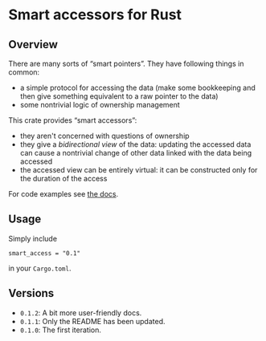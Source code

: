 # Smart accessors for Rust

## Overview

There are many sorts of &#8220;smart pointers&#8221;. They have following things in common:

* a simple protocol for accessing the data (make some bookkeeping and then give something equivalent to a raw pointer to the data)
* some nontrivial logic of ownership management


This crate provides &#8220;smart accessors&#8221;:

* they aren't concerned with questions of ownership
* they give a _bidirectional view_ of the data: updating the accessed data can 
  cause a nontrivial change of other data linked with the data being accessed
* the accessed view can be entirely virtual: it can be constructed only for the 
  duration of the access

For code examples see [the docs](https://docs.rs/smart_access/).

## Usage

Simply include 

```
smart_access = "0.1"
```

in your `Cargo.toml`.

## Versions

* `0.1.2`: A bit more user-friendly docs.
* `0.1.1`: Only the README has been updated.
* `0.1.0`: The first iteration.

